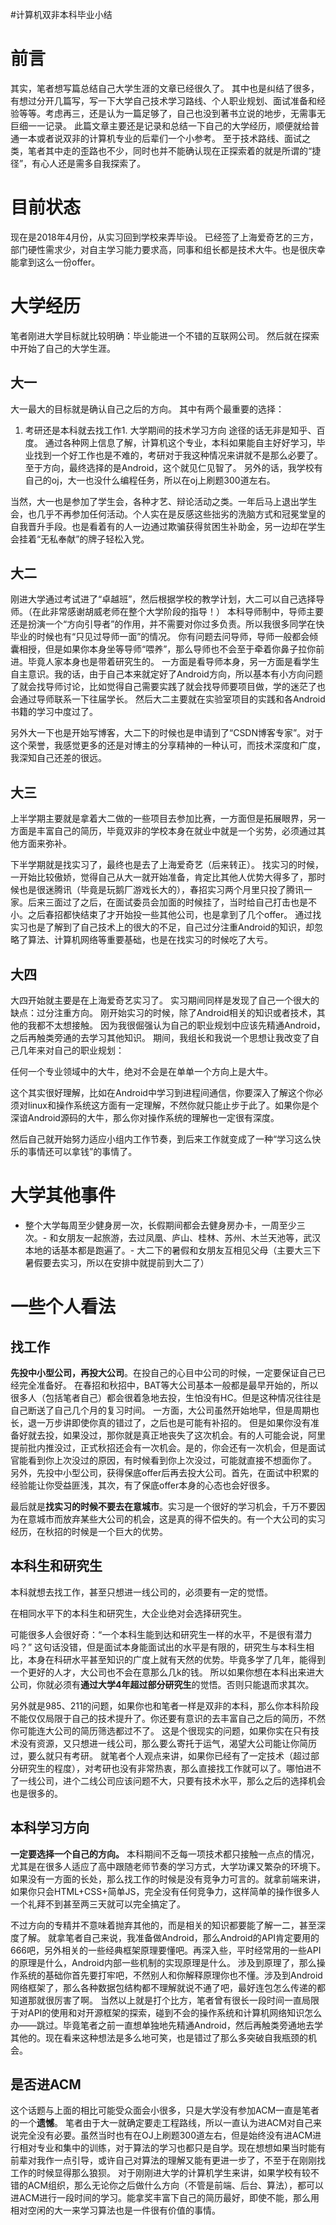#计算机双非本科毕业小结
# 前言

其实，笔者想写篇总结自己大学生涯的文章已经很久了。 其中也是纠结了很多，有想过分开几篇写，写一下大学自己技术学习路线、个人职业规划、面试准备和经验等等。考虑再三，还是认为一篇足够了，自己也没到著书立说的地步，无需事无巨细一一记录。 此篇文章主要还是记录和总结一下自己的大学经历，顺便就给普通一本或者说双非的计算机专业的后辈们一个小参考。 至于技术路线、面试之类，笔者其中走的歪路也不少，同时也并不能确认现在正探索着的就是所谓的“捷径”，有心人还是需多自我探索了。

# 目前状态

现在是2018年4月份，从实习回到学校来弄毕设。 已经签了上海爱奇艺的三方，部门硬性需求少，对自主学习能力要求高，同事和组长都是技术大牛。也是很庆幸能拿到这么一份offer。

# 大学经历

笔者刚进大学目标就比较明确：毕业能进一个不错的互联网公司。 然后就在探索中开始了自己的大学生涯。

## 大一

大一最大的目标就是确认自己之后的方向。 其中有两个最重要的选择：
1. 考研还是本科就去找工作1. 大学期间的技术学习方向
途径的话无非是知乎、百度。 通过各种网上信息了解，计算机这个专业，本科如果能自主好好学习，毕业找到一个好工作也是不难的，考研对于我这种情况来讲就不是那么必要了。 至于方向，最终选择的是Android，这个就见仁见智了。 另外的话，我学校有自己的oj，大一也没什么编程任务，所以在oj上刷题300道左右。

当然，大一也是参加了学生会，各种才艺、辩论活动之类。一年后马上退出学生会，也几乎不再参加任何活动。个人实在是反感这些拙劣的洗脑方式和冠冕堂皇的自我晋升手段。也是看着有的人一边通过欺骗获得贫困生补助金，另一边却在学生会挂着“无私奉献”的牌子轻松入党。

## 大二

刚进大学通过考试进了“卓越班”，然后根据学校的教学计划，大二可以自己选择导师。（在此非常感谢胡威老师在整个大学阶段的指导！） 本科导师制中，导师主要还是扮演一个“方向引导者”的作用，并不需要对你过多负责。所以我很多同学在快毕业的时候也有“只见过导师一面”的情况。 你有问题去问导师，导师一般都会倾囊相授，但是如果你本身坐等导师“喂养”，那么导师也不会至于牵着你鼻子拉你前进。毕竟人家本身也是带着研究生的。 一方面是看导师本身，另一方面是看学生自主意识。我的话，由于自己本来就定好了Android方向，所以基本有小方向问题了就会找导师讨论，比如觉得自己需要实践了就会找导师要项目做，学的迷茫了也会通过导师联系一下往届学长。 然后大二主要就在实验室项目的实践和各Android书籍的学习中度过了。

另外大一下也是开始写博客，大二下的时候也是申请到了“CSDN博客专家”。对于这个荣誉，我感觉更多的还是对博主的分享精神的一种认可，而技术深度和广度，我深知自己还差的很远。

## 大三

上半学期主要就是拿着大二做的一些项目去参加比赛，一方面但是拓展眼界，另一方面是丰富自己的简历，毕竟双非的学校本身在就业中就是一个劣势，必须通过其他方面来弥补。

下半学期就是找实习了，最终也是去了上海爱奇艺（后来转正）。 找实习的时候，一开始比较傲娇，觉得自己从大一就开始准备，肯定比其他人优势大得多了，那时候也是很迷腾讯（毕竟是玩鹅厂游戏长大的），春招实习两个月里只投了腾讯一家。后来三面过了之后，在面试委员会加面的时候挂了，当时给自己打击也是不小。之后春招都快结束了才开始投一些其他公司，也是拿到了几个offer。 通过找实习也是了解到了自己技术上的很大的不足，自己过分注重Android的知识，却忽略了算法、计算机网络等重要基础，也是在找实习的时候吃了大亏。

## 大四

大四开始就主要是在上海爱奇艺实习了。 实习期间同样是发现了自己一个很大的缺点：过分注重方向。 刚开始实习的时候，除了Android相关的知识或者技术，其他的我都不太想接触。 因为我很倔强认为自己的职业规划中应该先精通Android，之后再触类旁通的去学习其他知识。 期间，我组长和我说一个思想让我改变了自己几年来对自己的职业规划：

>  
 任何一个专业领域中的大牛，绝对不会是在单单一个方向上是大牛。 


这个其实很好理解，比如在Android中学习到进程间通信，你要深入了解这个你必须对linux和操作系统这方面有一定理解，不然你就只能止步于此了。如果你是个深谙Android源码的大牛，那么你对操作系统的理解也一定很有深度。

然后自己就开始努力适应小组内工作节奏，到后来工作就变成了一种“学习这么快乐的事情还可以拿钱”的事情了。

# 大学其他事件
- 整个大学每周至少健身房一次，长假期间都会去健身房办卡，一周至少三次。- 和女朋友一起旅游，去过凤凰、庐山、桂林、苏州、木兰天池等，武汉本地的话基本都是跑遍了。- 大二下的暑假和女朋友互相见父母（主要大三下暑假要去实习，所以在安排中就提前到大二了）
# 一些个人看法

## 找工作

**先投中小型公司，再投大公司**。在投自己的心目中公司的时候，一定要保证自己已经完全准备好。 在春招和秋招中，BAT等大公司基本一般都是最早开始的，所以很多人（包括笔者自己）都会很着急地去投，生怕没有HC。但是这种情况往往是自己断送了自己几个月的复习时间。 一方面，大公司虽然开始地早，但是周期也长，退一万步讲即使你真的错过了，之后也是可能有补招的。 但是如果你没有准备好就去投，如果没过，那你就是真正地丧失了这次机会。有的人可能会说，阿里提前批内推没过，正式秋招还会有一次机会。是的，你会还有一次机会，但是面试官能看到你上次没过的原因，有时候看到你上次没过，可能就直接不想面你了。 另外，先投中小型公司，获得保底offer后再去投大公司。首先，在面试中积累的经验能让你受益匪浅，其次，有了保底offer本身的心态也会好很多。

最后就是**找实习的时候不要去在意城市**。实习是一个很好的学习机会，千万不要因为在意城市而放弃某些大公司的机会，这是真的得不偿失的。有一个大公司的实习经历，在秋招的时候是一个巨大的优势。

## 本科生和研究生

本科就想去找工作，甚至只想进一线公司的，必须要有一定的觉悟。

>  
 在相同水平下的本科生和研究生，大企业绝对会选择研究生。 


可能很多人会很好奇：“一个本科生能到达和研究生一样的水平，不是很有潜力吗？” 这句话没错，但是面试本身能面试出的水平是有限的，研究生与本科生相比，本身在科研水平甚至知识的广度上就有天然的优势。毕竟多学了几年，能得到一个更好的人才，大公司也不会在意那么几k的钱。 所以如果你想在本科出来进大公司，你就必须有**通过大学4年超过部分研究生**的觉悟。否则只能退而求其次。

另外就是985、211的问题，如果你也和笔者一样是双非的本科，那么你本科阶段不能仅仅局限于自己的技术提升了。你还要有意识的去丰富自己之后的简历，不然你可能连大公司的简历筛选都过不了。 这是个很现实的问题，如果你实在只有技术没有资源，又只想进一线公司，那么要么寄托于运气，渴望大公司能让你简历过，要么就只有考研。 就笔者个人观点来讲，如果你已经有了一定技术（超过部分研究生的程度），对考研也没有非常热衷，那么直接找工作就可以了。哪怕进不了一线公司，进个二线公司应该问题不大，只要有技术水平，那么之后的选择机会也是很多的。

## 本科学习方向

**一定要选择一个自己的方向。** 本科期间不乏每一项技术都只接触一点点的情况，尤其是在很多人适应了高中跟随老师节奏的学习方式，大学功课又繁杂的环境下。 如果没有一方面的长处，那么找工作的时候是没有竞争力可言的。就拿前端来讲，如果你只会HTML+CSS+简单JS，完全没有任何竞争力，这样简单的操作很多人一个礼拜不到甚至两三天就可以完全搞定了。

不过方向的专精并不意味着抛弃其他的，而是相关的知识都要能了解一二，甚至深度了解。 就拿笔者自己来说，我准备做Android，那么Android的API肯定要用的666吧，另外相关的一些经典框架原理要懂吧。再深入些，平时经常用的一些API的原理是什么，Android内部一些机制的实现原理是什么。 涉及到原理了，那么操作系统的基础你首先要打牢吧，不然别人和你解释原理你也不懂。涉及到Android网络框架了，那么各种数据包结构都不理解就说不通了吧，最好连包怎么传递的都知道那就很厉害了啊。 当然以上就是打个比方，笔者曾有很长一段时间一直局限于对API的使用和对开源框架的探索，碰到不会的操作系统和计算机网络知识怎么办——跳过。毕竟笔者之前一直想单独地先精通Android，然后再触类旁通地去学其他的。现在看来这种想法是多么地可笑，也是错过了那么多突破自我瓶颈的机会。

## 是否进ACM

这个话题与上面的相比可能受众面会小很多，只是大学没有参加ACM一直是笔者的一个**遗憾**。 笔者由于大一就确定要走工程路线，所以一直认为进ACM对自己来说完全没有必要。虽然当时也有在OJ上刷题300道左右，但是始终没有进ACM进行相对专业和集中的训练，对于算法的学习也都只是自学。现在想想如果当时能有前辈对我作一点引导，或许自己对算法的理解又能有更进一步了，不至于在刚刚找工作的时候显得那么狼狈。 对于刚刚进大学的计算机学生来讲，如果学校有较不错的ACM组织，那么无论你之后做什么方向（不管是前端、后台、算法），都可以进ACM进行一段时间的学习。能拿奖丰富下自己的简历最好，即使不能，那么用相对空闲的大一来学习算法也是一件很有价值的事情。
